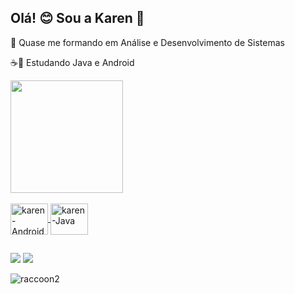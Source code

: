## Olá! 😊 Sou a Karen 🦝

🦝 Quase me formando em Análise e Desenvolvimento de Sistemas

☕🤖 Estudando Java e Android 

<div>
	<a href="https://beacons.ai/karenbiblio">
	<img height="180em" src="https://github-readme-stats.vercel.app/api?username=karenbiblio&show_icons=true&theme=dark&include_all_commits=true&count_private=true"/_>
	</div>
	
<div sstyle="display: inline_block"><br>
   <img align="center" alt="karen-Android" height="50" width="60" src="https://cdn.jsdelivr.net/gh/devicons/devicon/icons/android/android-original.svg" />
   <img align="center" alt="karen-Java" height="50" width="60"  src="https://cdn.jsdelivr.net/gh/devicons/devicon/icons/java/java-original.svg" />
</div>
 
 ## 

<div>
	<a href="https://www.linkedin.com/in/karen-de-moraes-silva-425144215/" target="_blank"><img src="https://img.shields.io/badge/LinkedIn-0077B5?style=for-the-badge&logo=linkedin&logoColor=white" target="_blank"></a>
  <a href="mailto:karenbiblio@gmail.com"><img src="https://img.shields.io/badge/Gmail-D14836?style=for-the-badge&logo=gmail&logoColor=white" target="_blank"></a>
</div>
	
![raccoon2](https://user-images.githubusercontent.com/78177968/172985333-e54b593a-40d1-47b1-ae4a-2e344a0f8e9a.gif)
